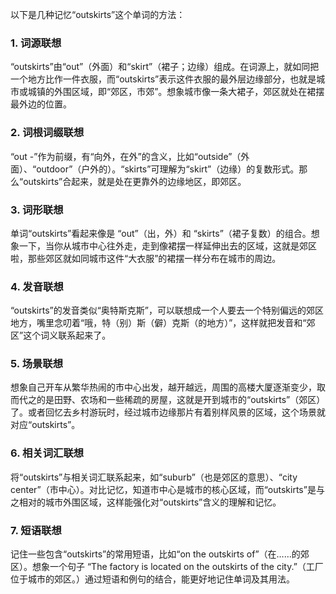 以下是几种记忆“outskirts”这个单词的方法：

### 1. 词源联想
 “outskirts”由“out”（外面）和“skirt”（裙子；边缘）组成。在词源上，就如同把一个地方比作一件衣服，而“outskirts”表示这件衣服的最外层边缘部分，也就是城市或城镇的外围区域，即“郊区，市郊”。想象城市像一条大裙子，郊区就处在裙摆最外边的位置。 

### 2. 词根词缀联想 
 “out -”作为前缀，有“向外，在外”的含义，比如“outside”（外面）、“outdoor”（户外的）。“skirts”可理解为“skirt”（边缘）的复数形式。那么“outskirts”合起来，就是处在更靠外的边缘地区，即郊区。 

### 3. 词形联想 
单词“outskirts”看起来像是 “out”（出，外）和 “skirts”（裙子复数）的组合。想象一下，当你从城市中心往外走，走到像裙摆一样延伸出去的区域，这就是郊区啦，那些郊区就如同城市这件“大衣服”的裙摆一样分布在城市的周边。 

### 4. 发音联想 
 “outskirts”的发音类似“奥特斯克斯”，可以联想成一个人要去一个特别偏远的郊区地方，嘴里念叨着“哦，特（别）斯（僻）克斯（的地方）”，这样就把发音和“郊区”这个词义联系起来了。 

### 5. 场景联想 
想象自己开车从繁华热闹的市中心出发，越开越远，周围的高楼大厦逐渐变少，取而代之的是田野、农场和一些稀疏的房屋，这就是开到城市的“outskirts”（郊区）了。或者回忆去乡村游玩时，经过城市边缘那片有着别样风景的区域，这个场景就对应“outskirts”。 

### 6. 相关词汇联想 
将“outskirts”与相关词汇联系起来，如“suburb”（也是郊区的意思）、“city center”（市中心）。对比记忆，知道市中心是城市的核心区域，而“outskirts”是与之相对的城市外围区域，这样能强化对“outskirts”含义的理解和记忆。 

### 7. 短语联想 
记住一些包含“outskirts”的常用短语，比如“on the outskirts of”（在……的郊区）。想象一个句子 “The factory is located on the outskirts of the city.”（工厂位于城市的郊区。）通过短语和例句的结合，能更好地记住单词及其用法。 